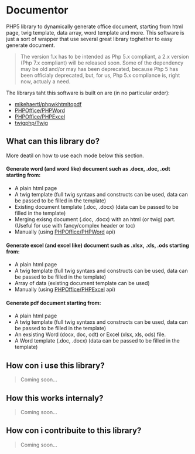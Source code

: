 # Documentor
PHP5 library to dynamically generate office document, starting from html page, twig template, data array, word template and more.
This software is just a sort of wrapper that use several great library toghether to easy generate document.
> The version 1.x has to be intended as Php 5.x compliant, a 2.x version (Php 7.x compliant) will be released soon.
> Some of the dependency may be old and/or may has been deprecated, because Php 5 has been officialy deprecated, but, for us, Php 5.x compliance is, right now, actualy a need.

The librarys taht this software is built on are (in no particular order):
- [mikehaertl/phpwkhtmltopdf](https://github.com/mikehaertl/phpwkhtmltopdf)
- [PHPOffice/PHPWord](https://github.com/PHPOffice/PHPWord)
- [PHPOffice/PHPExcel](https://github.com/PHPOffice/PHPExcel)
- [twigphp/Twig](https://github.com/twigphp/Twig)

## What can this library do?
More deatil on how to use each mode below this section.
#### Generate word (and word like) document such as .docx, .doc, .odt starting from:
- A plain html page
- A twig template (full twig syntaxs and constructs can be used, data can be passed to be filled in the template)
- Existing document template (.doc, .docx) (data can be passed to be filled in the template)
- Merging exisng document (.doc, .docx) with an html (or twig) part. (Useful for use with fancy/complex header or toc)
- Manually (using [PHPOffice/PHPWord](https://phpword.readthedocs.io/en/latest/general.html#) api)


#### Generate excel (and excel like) document such as .xlsx, .xls, .ods starting from:
- A plain html page
- A twig template (full twig syntaxs and constructs can be used, data can be passed to be filled in the template)
- Array of data (existing document template can be used)
- Manually (using [PHPOffice/PHPExcel](https://github.com/PHPOffice/PHPExcel/tree/1.8/Documentation/markdown/Overview) api)


#### Generate pdf document starting from:
- A plain html page
- A twig template (full twig syntaxs and constructs can be used, data can be passed to be filled in the template)
- An exsisting Word (docx, doc, odt) or Excel (xlsx, xls, ods) file.
- A Word template (.doc, .docx) (data can be passed to be filled in the template)


## How con i use this library?
> Coming soon...
## How this works internaly?
> Coming soon...
## How con i contribuite to this library?
> Coming soon...
